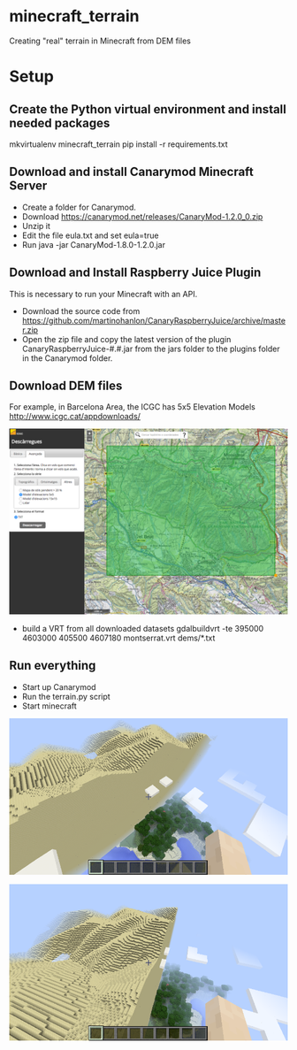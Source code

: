 # minecraft_terrain
Creating "real" terrain in Minecraft from DEM files

# Setup

## Create the Python virtual environment and install needed packages

mkvirtualenv minecraft_terrain
pip install -r requirements.txt


## Download and install Canarymod Minecraft Server

- Create a folder for Canarymod.
- Download https://canarymod.net/releases/CanaryMod-1.2.0_0.zip
- Unzip it
- Edit the file eula.txt and set eula=true
- Run java -jar CanaryMod-1.8.0-1.2.0.jar


## Download and Install Raspberry Juice Plugin
This is necessary to run your Minecraft with an API.

- Download the source code from https://github.com/martinohanlon/CanaryRaspberryJuice/archive/master.zip
- Open the zip file and copy the latest version of the plugin CanaryRaspberryJuice-#.#.jar from the jars folder to the  plugins folder in the Canarymod folder.

## Download DEM files
For example, in Barcelona Area, the ICGC has 5x5 Elevation Models
http://www.icgc.cat/appdownloads/

![alt tag](https://raw.githubusercontent.com/mpuig/minecraft_terrain/main/screenshots/dem_selector.png)

- build a VRT from all downloaded datasets
gdalbuildvrt -te 395000 4603000 405500 4607180 montserrat.vrt dems/*.txt


## Run everything

- Start up Canarymod
- Run the terrain.py script
- Start minecraft

![alt tag](https://raw.githubusercontent.com/mpuig/minecraft_terrain/main/screenshots/flying1.png)

![alt tag](https://raw.githubusercontent.com/mpuig/minecraft_terrain/main/screenshots/flying2.png)
